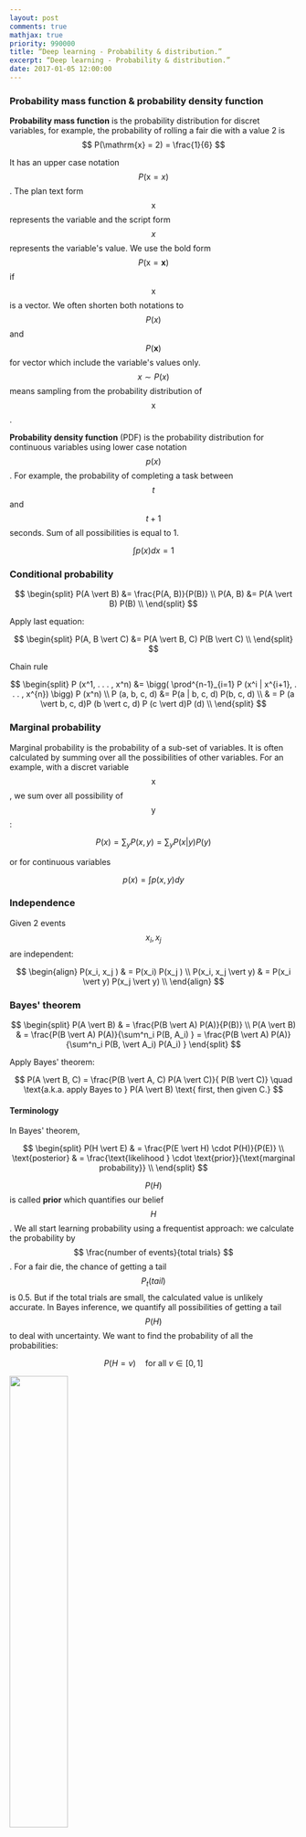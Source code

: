 ```yaml
---
layout: post
comments: true
mathjax: true
priority: 990000
title: “Deep learning - Probability & distribution.”
excerpt: “Deep learning - Probability & distribution.”
date: 2017-01-05 12:00:00
---
```



### Probability mass function & probability density function

**Probability mass function** is the probability distribution for discret variables, for example, the probability of rolling a fair die with a value 2 is $$ P(\mathrm{x} = 2) = \frac{1}{6} $$

It has an upper case notation $$P(\mathrm{x} = x)$$. The plan text form $$\mathrm{x}$$ represents the variable and the script form $$x$$ represents the variable's value. We use the bold form $$P(\boldsymbol{\mathrm{x}} = \boldsymbol{x})$$ if $$\boldsymbol{\mathrm{x}}$$ is a vector. We often shorten both notations to $$P(x)$$ and $$P(\boldsymbol{x})$$ for vector which include the variable's values only. $$x \sim P(x) $$ means sampling from the probability distribution of $$\mathrm{x}$$.

**Probability density function** (PDF) is the probability distribution for continuous variables using lower case notation $$p(x)$$. For example, the probability of completing a task between $$t$$ and $$t+1$$ seconds. Sum of all possibilities is equal to 1.

$$
\int p(x)dx = 1
$$

### Conditional probability

$$
\begin{split}
P(A \vert B) &= \frac{P(A, B)}{P(B)} \\
P(A, B) &= P(A \vert B) P(B) \\
\end{split}
$$

Apply last equation:

$$
\begin{split}
P(A, B \vert C) &= P(A \vert B, C) P(B \vert C) \\ 
\end{split}
$$

Chain rule

$$
\begin{split}
P (x^1, . . . , x^n) &= \bigg( \prod^{n-1}_{i=1} P (x^i | x^{i+1}, . . . , x^{n}) \bigg) P (x^n)  \\
P (a, b, c, d) &= P(a | b, c, d) P(b, c, d) \\
& = P (a \vert b, c, d)P (b \vert c, d) P (c \vert d)P (d) \\
\end{split}
$$

### Marginal probability

Marginal probability is the probability of a sub-set of variables. It is often calculated by summing over all the possibilities of other variables. For an example, with a discret variable $$\mathrm{x}$$, we sum over all possibility of $$\mathrm{y}$$:

$$
P(x) = \sum_y P(x, y) = \sum_y P(x | y) P(y)
$$

or for continuous variables

$$
p(x) = \int p(x, y)dy
$$ 

### Independence

Given 2 events $$ x_i, x_j $$ are independent:

$$
\begin{align} 
P(x_i, x_j ) & = P(x_i) P(x_j ) \\
P(x_i, x_j \vert y) & = P(x_i \vert y) P(x_j \vert y) \\
\end{align} 
$$

### Bayes' theorem

$$
\begin{split}
P(A \vert B) & = \frac{P(B \vert A) P(A)}{P(B)} \\
P(A \vert B) & = \frac{P(B \vert A) P(A)}{\sum^n_i P(B, A_i) } = \frac{P(B \vert A) P(A)}{\sum^n_i P(B, \vert A_i) P(A_i) }
\end{split}
$$

Apply Bayes' theorem:

$$
P(A \vert B, C) = \frac{P(B \vert A, C) P(A \vert C)}{ P(B \vert C)} \quad \text{a.k.a. apply Bayes to } P(A \vert B) \text{ first, then given C.}
$$

#### Terminology

In Bayes' theorem,

$$
\begin{split}
P(H \vert E) & = \frac{P(E \vert H) \cdot P(H)}{P(E)} \\
\text{posterior} & = \frac{\text{likelihood } \cdot \text{prior}}{\text{marginal probability}} \\
\end{split}
$$

$$P(H)$$ is called **prior** which quantifies our belief $$H$$. We all start learning probability using a frequentist approach: we calculate the probability by $$ \frac{number of events}{total trials} $$. For a fair die, the chance of getting a tail $$P_t(tail)$$ is 0.5. But if the total trials are small, the calculated value is unlikely accurate. In Bayes inference, we quantify all possibilities of getting a tail $$P(H)$$ to deal with uncertainty. We want to find the probability of all the probabilities:

$$
P(H=v) \quad \text{for all } v \in [0, 1]
$$

<div class="imgcap">
<img src="/assets/ml/ggg3.jpg" style="border:none;width:45%">
</div>

For example, $$P(H=0.6)$$ means what is the probability of finding the coin has a 0.6 chance of getting a tail. Of course, it is much lower than $$P(H=0.5)$$ if the coin is fair. We can use previous knowledge (including previous data) or assumption to define the prior at the beginning and re-adjust it with Bayes' theorem with observed evidence. $$P(E \vert H)$$ is the **likelihood** of the observed data $$E$$ given the belief. (say, the likelihood of observing 2 tails in the next 2 trails) For example, if $$H=0.6$$, the likelihood of seeing 2 tails are $$0.6 \times 0.6$$. As suspected, we are dealing with a series of probabilities rather than one single value. However, with the beta function, this can be done easily. The **posterior** $$P(H \vert E)$$ is the updated belief using Bayes' theorem after taking the observed data into account. 

<div class="imgcap">
<img src="/assets/ml/ggg4.png" style="border:none;width:45%">
</div>

When the next round of sample data is available, we can apply the Bayes' theorem again with the prior replaced by the last posterior. Bayes' theorem works better than simple frequency calculation in particular the sampling error can be high when sampling size is small at the beginning. 

As indicated by the naming, the observed data $$E$$ is also called evidence and the belief $$H$$ is also called hypothesis. In the later section on beta function, we will detail the implementation and the advantage.

### Naive Bayes' theorem

Naive Bayes' theorem assume $$ x_i$$ and $$x_j$$ are independent. i.e.
$$
\begin{align} 
P(x_i, x_j \vert y) & = P(x_i \vert y) P(x_j \vert y) \\
\end{align} 
$$

$$
\begin{split}
P(y \vert x_1, x_2, \cdots , x_n) & = \frac{P(x_1, x_2, \cdots , x_n \vert y) P(y)}{P(x_1, x_2, \cdots , x_n)} \\
& = \frac{P(x_1 \vert y) P(x_2 \vert y) \cdots  P(x_n \vert y) P(y)}{P(x_1, x_2, \cdots , x_n)} \\
& \propto P(x_1 \vert y) P(x_2 \vert y) \cdots  P(x_n \vert y) P(y) \\
\end{split}
$$

We often ignore the marginal property (the denominator) in Naive Bayes theorem because it is a constant. We usually compare calculated values rather than finding the absolute values. In particular, $$P(x_1, x_2, \cdots , x_n)$$ may be too hard to find in some problems.

### Expectation

The definition of expectation for discret variables:

$$
\mathbb{E}_{x \sim P} [f(x)] = \sum_x P(x)f(x)
$$

Can be shorten as:

$$
\mathbf{E}_{x} [f(x)]
$$

For continuous variables:

$$
\mathbf{E}_{x \sim P} [f(x)] = \int p(x)f(x)dx
$$

Properties:

$$
\mathbb{E}_{x} [\alpha f(x) + \beta g(x)] = \alpha \mathbb{E}_{x} [f(x)] + \beta \mathbb{E}_{x} [g(x)]
$$

### Variance and covariance

$$
\begin{split}
Var(f(x)) & = \mathbb{E} [(f(x) − \mathbb{E}[f(x)])^2] \\
Cov(f(x), g(y)) & = \mathbb{E} \Big[\big(f(x) − \mathbb{E} [f(x)]\big) \big( g(y) − \mathbb{E} [g(y)] \big)\Big] \\
Cov(x_i, x_i) & = Var(x_i) \\
\end{split}
$$

Covariance measures how variables are related. If covariance is high, data tend to take on relatively high (or low) values simultaneously. If they are negative, the tends to take the opposite values simultaneously. If it is zero, they are linearly independent.



### Gaussian distribution/Normal distribution

<div class="imgcap">
<img src="/assets/gm/g0.png" style="border:none;width:80%">
</div>

$$
\mathcal{N}(x;μ, σ^2) = \frac{1}{\sigma\sqrt{2\pi}}e^{-(x - \mu)^{2}/2\sigma^{2} } 
$$

$$
x \sim \mathcal{N}{\left(\mu ,\sigma^2 \right)}
$$

$$\mathcal{N}{\left(\mu=0 ,\sigma^2=1 \right)}$$ is called **standard normal distribution**.

The PDF of a multivariate Gaussian distribution is defined as:

<div class="imgcap">
<img src="/assets/gm/g1.png" style="border:none;width:70%">
</div>

$$
\Sigma = \begin{pmatrix}
    E[(x_{1} - \mu_{1})(x_{1} - \mu_{1})] & E[(x_{1} - \mu_{1})(x_{2} - \mu_{2})] & \dots  & E[(x_{1} - \mu_{1})(x_{p} - \mu_{p})] \\
    E[(x_{2} - \mu_{2})(x_{1} - \mu_{1})] & E[(x_{2} - \mu_{2})(x_{2} - \mu_{2})] & \dots  & E[(x_{2} - \mu_{2})(x_{p} - \mu_{p})] \\
    \vdots & \vdots & \ddots & \vdots \\
    E[(x_{p} - \mu_{p})(x_{1} - \mu_{1})] & E[(x_{p} - \mu_{p})(x_{2} - \mu_{2})] & \dots  & E[(x_{n} - \mu_{p})(x_{p} - \mu_{p})]
\end{pmatrix}
$$

### Bernoulli distributions

<div class="imgcap">
<img src="/assets/ml/bplot.jpg" style="border:none;width:50%">
</div>

Source: wikipedia

$$
\begin{split}
P(\mathrm{x}=1) &= \phi \\
P(\mathrm{x}=0) &= 1 - \phi \\
\mathbb{E}_x[x] & = \phi \\
Var_x (x) & = \phi (1 - \phi) \\
\end{split}
$$

### Binomial distributions

$$
P(x;p,n) = \left( \begin{array}{c} n \\ x \end{array} \right) p^{x}(1 - p)^{n-x}
$$
 
<div class="imgcap">
<img src="/assets/ml/bdist.png" style="border:none;width:50%">
</div>
Source: wikipedia

The Gaussian distribution is the limiting case for the binomial distribution with:

$$
\begin{split}
\mu & = n p \\
\sigma^2 & = n p (1-p) 
\end{split}
$$

### Poisson Distribution

Assuming a rare event with an event rate $$\lambda$$, the probability of observing x events within an interval $$t$$ is:

$$
P(x) = \frac{e^{-\lambda t} (\lambda t)^x}{x!}
$$

Example: If there were 2 earthquakes per 10 years, what is the chance of having 3 earth quakes in 20 years.

$$
\begin{split}
\lambda t & = 2 \cdot (\frac{20}{10}) = 4 \\
P(x) & = \frac{e^{-\lambda t} (\lambda t)^x}{x!} \\
P(3) & = \frac{e^{-4} \cdot 4^3}{3!}
\end{split}
$$

Given:

$$
\begin{split}
prob. & = p  = \frac{v}{N}  \\
P(x \vert N, p) & = \frac{N!}{x! (N-x)!} p^x(1-p)^{N-x} \\
\end{split}
$$

Proof:

$$
\begin{split}
P(x \vert v) & = \lim_{N\to\infty} P(x|N, v) \\
&= \lim_{N\to\infty} \frac{N!}{x! (N-x)!} (\frac{v}{N})^x(1-\frac{v}{N})^{N-x} \\
&= \lim_{N\to\infty} \frac{N(N-1)\cdots(N-x+1)}{N^x} \frac{v^x}{x!}(1-\frac{v}{N})^N(1-\frac{v}{N})^{-x} \\
&= 1 \cdot \frac{v^x}{x!} \cdot e^{-v} \cdot 1 & \text{Given } v \ll N \\
&= \frac{e^{-v} v^x }{x!}   \\
&= \frac{e^{-\lambda t} (\lambda t)^x }{x!}   & \text{Given }  v = \lambda t \\\\ 
\end{split}
$$

### Beta distribution

The definition of a beta distribution is:

$$
\begin{align} 
P(\theta \vert a, b) = \frac{\theta^{a-1} (1-\theta)^{b-1}} {B(a, b)} 
\end{align}
$$

where $$a$$ and $$b$$ are parameters for the beta distribution.

For discret variable, the beta function $$B$$ is defined as:

$$
\begin{align} 
B(a, b) & = \frac{\Gamma(a) \Gamma(b)} {\Gamma(a + b)} \\
\Gamma(a) & = (a-1)!
\end{align}
$$

For continuos variable, the beta function is:

$$
\begin{align} 
B(a, b) = \int^1_0 \theta^{a-1} (1-\theta)^{b-1} d\theta
\end{align}
$$

For our discussion, let $$\theta$$ be the infection rate of the flu. With Bayes' theorem, we study the probabilities of different infection rates rather than just finding the most likely infection rate. The prior $$P(\theta)$$ is the belief on the probabilities for different infection rates. $$P(\theta=0.3) = 0.6$$ means the probability that the infection rate equals to 0.3 is 0.6. If we know nothing about this flu, we use an uniform probability distribution for $$P(\theta)$$ in Bayes' theorem and assume any infection rate is equally likely. 

> An uniform distribution maximizes the entropy (randomness) to reflect the highest uncertainty of our belief.

We use Beta function to model our belief. We set $$a=b=1$$ in the beta distribution for an uniform probability distribution. The following plots the distribution $$P(\theta)$$:

<div class="imgcap">
<img src="/assets/ml/c1.png" style="border:none;width:20%">
</div>

Different values of $$a$$ and $$b$$ result in different probability distribution. For $$a=10, b=1$$, the probability peaks towards $$ \theta=1$$ :
<div class="imgcap">
<img src="/assets/ml/c2.png" style="border:none;width:20%">
</div>

For $$a=1, b=10$$, the probability peaks towards $$ \theta=0$$:
<div class="imgcap">
<img src="/assets/ml/c3.png" style="border:none;width:20%">
</div>

For example, we can start with some prior information about the infection rate of the flu. For example, for $$a=2, b=3$$, we set the peak around 0.35:
<div class="imgcap">
<img src="/assets/ml/c5.png" style="border:none;width:20%">
</div>

For $$a=b=0.5$$:
<div class="imgcap">
<img src="/assets/ml/c4.png" style="border:none;width:20%">
</div>


We model the likeliness $$P(data \vert \theta)$$ of our observed data given a specific infection rate with a Binomial distribution. For example, what is the possibility of seeing 4 infections (variable x) out of 10 (N) samples given the infection rate $$\theta$$.

$$
\begin{align} 
P(data \vert \theta) & = {N \choose x} \theta^{x} (1-\theta)^{N-x}
\end{align}
$$

Let's apply the Bayes theorem to calculate the posterior $$ P(\theta \vert data) $$: the probability distribution function for $$\theta$$ given the observed data. We usually remove constant terms from the equations because we can always re-normalize the graph later if needed.
 
$$
\begin{align} 
P(data \vert \theta) & \propto \theta^x(1-\theta)^{N-x} & \text{ (model with a Binomial distribution) }\\
P(\theta) & \propto \theta^{a-1} (1-\theta)^{b-1} & \text{ (model as a beta distribution) }\\
\end{align}
$$

Using Bayes' theorem:

$$
\begin{align} 
P(\theta \vert data) & = \frac{P(data \vert \theta)  P(\theta)}{P(data)} \\
& \propto P(data \vert \theta) P(\theta) \\
& \propto \theta^{a + x -1} (1-\theta)^{N + b -x -1} \\ 
& = B(a+x, N + b - x)
\end{align}
$$

We start with a Beta function for the prior and end with another Beta function as the posterior. Pior is a **conjugate prior** if the posterior is the same class of function as the prior. As shown below, this helps us to calculate the posterior much easier.

We start with the uniformed distributed prior $$P(\theta) = B(1, 1)$$ assuming we have no prior knowledge on the infection rate. $$\theta$$ is equally likely for any values between [0, 1]. 

<div class="imgcap">
<img src="/assets/ml/c1.png" style="border:none;width:20%">
</div>

For the first set of sample, we have 3 infections our of a sample of 10. ($$ N=10, x=3 $$) The posterior will be $$B(1+3, 10 + 1 - 3) = B(4, 8)$$ which has a peak at 0.3. Even assuming no prior knowledge (an uniform distribution), Bayes' theorem arrives with a posterior peaks at the maximum likeliness estimation (0.3) from the first sample data.

<div class="imgcap">
<img src="/assets/ml/b11.png" style="border:none;width:20%">
</div>

Just for discussion, we can start with a biased prior $$B(10, 1)$$ which peak at 100% infection:

<div class="imgcap">
<img src="/assets/ml/c2.png" style="border:none;width:20%">
</div>

The observed sample ($$ N=10, x=3 $$) will produce the posterior:

$$B(a+x, N + b - x) = B(10+3, 10 + 1 - 3) = B(13, 8)$$ with $$\theta$$ peak at 0.62.

<div class="imgcap">
<img src="/assets/ml/b12.png" style="border:none;width:20%">
</div>

Let's say a second set of samples came in 1 week later with $$ N=100, x=30$$. We can update the posterior again. 

$$B(10+30, 100 + 1 - 30) = B(40, 71)$$

As shown, the posterior's peak moves closer to the maximum likeliness to correct the previous bias.

<div class="imgcap">
<img src="/assets/ml/b13.png" style="border:none;width:20%">
</div>

When we enter a new flu season, our new sampling size for the new Flu strain is small. The sampling error can be large if we just use this small sampling data to compute the infection rate. Instead, we use prior knowledge (the last 12 months data) to compute a prior for the infection rate. Then we use Bayes theorem with the prior and the likeliness to compute the posterior probability. When data size is small, the posterior rely more on the prior but once the sampling size increases, it re-adjusts itself to the new sample data. Hence, Bayes theorem can give better prediction.

Given datapoints $$x^{(1)} , \dots , x^{(m)}$$, we can compute the probability of $$x^{(m+1)}$$ by integrating the probability of each $$\theta$$ with the probability of $$x^{(m+1)}$$ given for each $$\theta$$. i.e. the expected value $$\mathbb{E}_θ [ p(x^{(m+1)} \vert θ) ]$$.

$$
p(x^{(m+1)} \vert x^{(1)} , \dots , x^{(m)}) = \int p(x^{(m+1)} \vert θ) p( θ \vert  x^{(1)} , \dots , x^{(m)}) dθ \\
$$

### Dirac distribution

Dirac distribution models a distribution with value sharply located at $$\mu$$.
 
<div class="imgcap">
<img src="/assets/ml/dirac.jpg" style="border:none;width:20%">
</div>

$$
p(x) = \delta(x - \mu) 
$$

### Exponential and Laplace distribution

Both exponential and Laplace distribution have a sharp point at 0 which is sometimes used for machine learning.

Exponential distribution:
<div class="imgcap">
<img src="/assets/ml/eexp.png" style="border:none;width:40%">
</div>

(Source wikipedia)

$$
p(x;\lambda)=
\begin{cases}
\lambda e^{- \lambda x} & x ≥ 0 \\
0 & x < 0 \\
\end{cases}
$$

Laplace distribution:

<div class="imgcap">
<img src="/assets/ml/eexp2.png" style="border:none;width:40%">
</div>

$$
Laplace(x; µ, γ) = \frac{1}{2γ} e^{− \frac{\vert x − µ\vert}{γ} }
$$

### Examples

#### Calculate bias and variances of a Gaussian distribution estimator

Gaussian equation:

$$
\mathcal{N}(x;μ, σ^2) = \frac{1}{\sigma\sqrt{2\pi}}e^{-(x - \mu)^{2}/2\sigma^{2} } 
$$

A common estimator for the Gaussian mean parameter by sampling $$m$$ datapoints:

$$
\begin{split}
\hat{\mu}_m = \frac{1}{m} \sum^m_1 x^{(i)} \\
\end{split}
$$

Estimate the Bias of the estimator:

$$
\begin{split}
bias(\hat{\mu}_m ) &=  \mathbb{E}[\hat{\mu}_m ] - \mu \\
&= \mathbb{E} [\frac{1}{m} \sum^m_1 x^{(i)} ] - \mu \\
&= \frac{1}{m}  \mathbb{E} [\sum^m_1 x^{(i)} ] - \mu \\
&= \frac{1}{m}  m \mathbb{E}[x^{(i)}] - \mu \\
&= \mu - \mu \\
&= 0 \\
\end{split}
$$

Hence, our estimator for the Gaussian mean parameter has zero bias.

Let's consider the following estimator for the Gaussian variance parameter:

$$
\begin{split}
\hat{\sigma}^2_m = \frac{1}{m} \sum^m_{i=1} (x^{(i)} - \hat{\mu_m})^2 \\
\end{split}
$$

Estimate the Bias of the estimator:

$$
\begin{split}
bias(\hat{\sigma}^2_m) = \mathbb{E} [\hat{\sigma}^2_m] - \sigma^2
\end{split}
$$

Calculate $$\mathbb{E} [\hat{\sigma}^2_m]$$ first:

$$
\begin{split}
\mathbb{E} [\hat{\sigma}^2_m] & = \mathbb{E} [\frac{1}{m}\sum_{i = 1}^N (x^{(i)} - \mu_m)^2] = \frac{1}{m} \mathbb{E} [\sum_{i = 1}^m ((x^{(i)})^2 - 2x^{(i)}x^{(i)} \mu_m + \mu_m^2)]  \\
& = \frac{1}{m} \big( \mathbb{E} [\sum_{i = 1}^m (x^{(i)})^2] - \mathbb{E} [\sum_{i = 1}^m  2x^{(i)} \mu_m] + \mathbb{E} [\sum_{i = 1}^m  \mu_m^2)]  \big) \\
& = \frac{1}{m} \big( \mathbb{E} [\sum_{i = 1}^m (x^{(i)})^2] - \mathbb{E} [\sum_{i = 1}^m  2 \mu_m \mu_m] + \mathbb{E} [\sum_{i = 1}^m  \mu_m^2)]  \big) \\
&= \frac{1}{m} \big( \mathbb{E} [\sum_{i = 1}^m (x^{(i)})^2] -  \mathbb{E} [\sum_{i = 1}^m  \mu_m^2)] \big) \\
&=  \mathbb{E} [x_m^2] -  \mathbb{E} [\mu_m^2)] \\
& = \sigma_{x_m}^2 + \mu_{x_m}^2 -  \sigma_{\mu_m}^2 - \mu_{\mu_m}^2 \quad \text{since }\sigma^2 = \mathbb{E} [x^2] - \mu^2 \implies \mathbb{E} [x^2] = \sigma^2  + \mu^2 \\
& = \sigma_{x_m}^2  -  \sigma_{\mu_m}^2  \quad \text{since } \mu_{x_m}^2 = \mu_{\mu_m}^2 \\
& = \sigma_{x_m}^2  -  Var(\mu_m) \\ 
& = \sigma_{x_m}^2  - Var( \frac{1}{m} \sum^m_{i=1} x^m) \\ 
& = \sigma_{x_m}^2  -  \frac{1}{m^2}  Var(\sum^m_{i=1} x^m) \\ 
& = \sigma_{x_m}^2  -  \frac{1}{m^2}  m \sigma_{x^m}^2 \\
& = \frac{m-1}{m}  \sigma_{x^m}^2 \neq  \sigma^2_{x^m}\\
\end{split}
$$

Hence, this estimator is biased. Intuitively, we sometimes over-estimate and sometimes estimate $$\mu$$. By squaring it, we tends to over-estimate all the time and therefore the estimator has biases. The correct estimator for $$\sigma$$ is:

$$
\begin{split}
\hat{\sigma}^2_m = \frac{1}{m-1} \sum^m_{i=1} (x^{(i)} - \mu_m)^2 \\
\end{split}
$$

Proof:

$$
\begin{split}
\mathbb{E} [\hat{\sigma}^2_m] & = \mathbb{E} [ \frac{1}{m-1}  \sum^m_{i=1} (x^{(i)} - \mu_m)^2 ] \\
& = \frac{1}{m-1} \mathbb{E} [ \sum^m_{i=1} (x^{(i)} - \mu_m)^2 ]  \\
& = \frac{1}{m-1} (m-1) \mathbb{E} [ \sigma^2_{x_m}] \quad \text{reuse the result from the calculations of } \mathbb{E} [\hat{\sigma}^2_m]. \\ 
& = \sigma^2_{x_m} \\
\end{split}
$$

#### Calculate bias and variances of a Bernoulli Distribution estimator

Bernoulli Distribution:

$$
P(x^{(i)}; θ) = θ^{x^{(i)}} (1 − θ)^{(1−x^{(i)} )}.
$$

A common estimator will be:

$$
\hat{θ}_m = \frac{1}{m} \sum^m_{i=1} x^{(i)}
$$

Find the bias:

$$
\begin{split}
bias(\hat{θ}_m) &= \mathbb{E} [\hat{θ}_m] - θ \\
&= \mathbb{E} [ \frac{1}{m} \sum^m_{i=1} x^{(i)} ] - θ \\
&= \frac{1}{m}  (\sum^m_{i=1} \mathbb{E} [  x^{(i)} ]) - θ \\
&= \frac{1}{m}  (\sum^m_{i=1} (\sum^1_0 θ^{x^{(i)}} (1 − θ)^{(1−x^{(i)} )})) - θ \\
&= \frac{1}{m}  (\sum^m_{i=1} θ) - θ \\
&= \frac{1}{m}  m θ - θ \\
&= 0
\end{split}
$$

i.e. our estimator has no bias.

The variance of $$θ$$ drops as $$m$$ increases:

$$
\begin{split}
Var(\hat{θ}_m) &=Var( \frac{1}{m} \sum^m_{i=1} x^{(i)} ] ) \\
&= \frac{1}{m^2}  \sum^m_{i=1}  Var (x^{(i)} ]) \\
&= \frac{1}{m^2}  \sum^m_{i=1}   θ(1-θ)\\
&= \frac{1}{m^2}  m   θ(1-θ)\\
&= \frac{1}{m}  θ(1-θ)\\
\end{split}
$$






